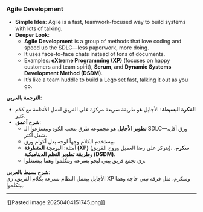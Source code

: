 ### Agile Development

- **Simple Idea**: Agile is a fast, teamwork-focused way to build systems with lots of talking.
- **Deeper Look**:
    - **Agile Development** is a group of methods that love coding and speed up the SDLC—less paperwork, more doing.
    - It uses face-to-face chats instead of tons of documents.
    - Examples: **eXtreme Programming (XP)** (focuses on happy customers and team spirit), **Scrum**, and **Dynamic Systems Development Method (DSDM)**.
    - It’s like a team huddle to build a Lego set fast, talking it out as you go.

**الترجمة بالعربي**:

- **الفكرة البسيطة**: الأجايل هو طريقة سريعة مركزة على الفريق لعمل الأنظمة مع كلام كتير.
- **شرح أعمق**:
    - **تطوير الأجايل** هو مجموعة طرق بتحب الكود وبيسرّعوا الـ SDLC—ورق أقل، شغل أكتر.
    - بيستخدم الكلام وجهاً لوجه بدل أكوام ورق.
    - أمثلة: **البرمجة المتطرفة (XP)** (بتركز على رضا العميل وروح الفريق)، **سكرم**، و**طريقة تطوير النظم الديناميكية (DSDM)**.
    - زي تجمع فريق يبني ليجو بسرعة ويتكلموا وهما بيشتغلوا.

**شرح بسيط بالعربي**:  
الأجايل بيعمل النظام بسرعة بكلام الفريق، زي XP وسكرم، مثل فرقة تبني حاجة وهما بيتكلموا.

---
![[Pasted image 20250404151745.png]]
